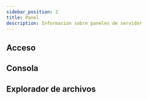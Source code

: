 ```yaml
---
sidebar_position: 2
title: Panel
description: Información sobre paneles de servidor
---
```


## Acceso

## Consola

## Explorador de archivos